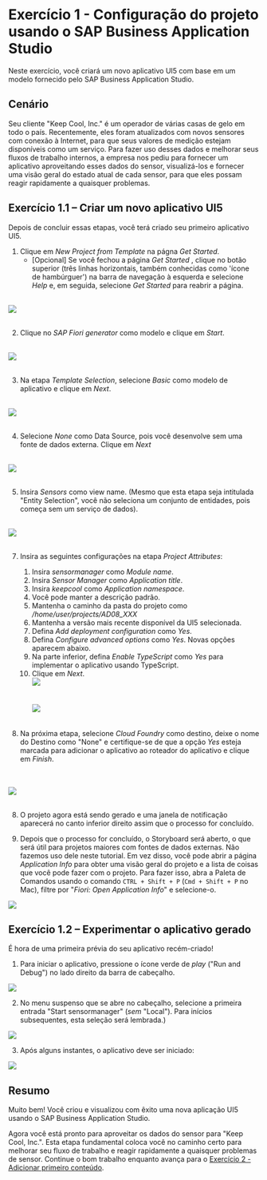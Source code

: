 
# Exercício 1 - Configuração do projeto usando o SAP Business Application Studio

Neste exercício, você criará um novo aplicativo UI5 com base em um modelo fornecido pelo SAP Business Application Studio.

## Cenário

Seu cliente "Keep Cool, Inc." é um operador de várias casas de gelo em todo o país. Recentemente, eles foram atualizados com novos sensores com conexão à Internet, para que seus valores de medição estejam disponíveis como um serviço. Para fazer uso desses dados e melhorar seus fluxos de trabalho internos, a empresa nos pediu para fornecer um aplicativo aproveitando esses dados do sensor, visualizá-los e fornecer uma visão geral do estado atual de cada sensor, para que eles possam reagir rapidamente a quaisquer problemas.

## Exercício 1.1 – Criar um novo aplicativo UI5

Depois de concluir essas etapas, você terá criado seu primeiro aplicativo UI5.

1. Clique em *New Project from Template* na págna *Get Started*.
    * [Opcional] Se você fechou a página *Get Started* , clique no botão superior (três linhas horizontais, também conhecidas como 'ícone de hambúrguer') na barra de navegação à esquerda e selecione *Help* e, em seguida, selecione *Get Started* para reabrir a página.</ul>

<br>![](images/BTP_01_0010.png)<br><br>

2. Clique no *SAP Fiori generator* como modelo e clique em *Start*.

<br>![](images/BTP_01_0020.png)<br><br>

3. Na etapa *Template Selection*, selecione *Basic* como modelo de aplicativo e clique em *Next*.

<br>![](images/BTP_01_0030.png)<br><br>

4. Selecione *None* como Data Source, pois você desenvolve sem uma fonte de dados externa. Clique em *Next*

<br>![](images/BTP_01_0040.png)<br><br>

5. Insira *Sensors* como view name. (Mesmo que esta etapa seja intitulada "Entity Selection", você não seleciona um conjunto de entidades, pois começa sem um serviço de dados).
   
<br>![](images/BTP_01_0050.png)<br><br>

7. Insira as seguintes configurações na etapa *Project Attributes*:
    1. Insira *sensormanager* como *Module name*.
    2. Insira *Sensor Manager* como *Application title*.
    3. Insira *keepcool* como *Application namespace*.
    4. Você pode manter a descrição padrão.
    5. Mantenha o caminho da pasta do projeto como */home/user/projects/AD08_XXX*
    6. Mantenha a versão mais recente disponível da UI5 selecionada.
    7. Defina *Add deployment configuration* como *Yes*.
    8. Defina *Configure advanced options* como *Yes*. Novas opções aparecem abaixo.
    9. Na parte inferior, defina *Enable TypeScript* como *Yes* para implementar o aplicativo usando TypeScript.
    10. Clique em *Next*.
<br>![](images/BTP_01_0060.png)<br><br>
<br>![](images/BTP_01_0070.png)<br><br>


8. Na próxima etapa, selecione *Cloud Foundry* como destino, deixe o nome do Destino como "None" e certifique-se de que a opção *Yes* esteja marcada para adicionar o aplicativo ao roteador do aplicativo e clique em *Finish*.  </ul>

<br><br>![](images/BTP_01_0080.png)<br><br>

8. O projeto agora está sendo gerado e uma janela de notificação aparecerá no canto inferior direito assim que o processo for concluído.

9. Depois que o processo for concluído, o Storyboard será aberto, o que será útil para projetos maiores com fontes de dados externas. Não fazemos uso dele neste tutorial. Em vez disso, você pode abrir a página *Application Info* para obter uma visão geral do projeto e a lista de coisas que você pode fazer com o projeto. Para fazer isso, abra a Paleta de Comandos usando o comando `CTRL + Shift + P` (`Cmd + Shift + P` no Mac), filtre por "*Fiori: Open Application Info*" e selecione-o.

![](images/BTP_01_0090.png)

## Exercício 1.2 – Experimentar o aplicativo gerado

É hora de uma primeira prévia do seu aplicativo recém-criado!

1. Para iniciar o aplicativo, pressione o ícone verde de *play* ("Run and Debug") no lado direito da barra de cabeçalho.

![](images/BTP_01_0100.png)

2. No menu suspenso que se abre no cabeçalho, selecione a primeira entrada "Start sensormanager" (*sem* "Local"). Para inícios subsequentes, esta seleção será lembrada.)

![](images/BTP_01_0110.png)

3. Após alguns instantes, o aplicativo deve ser iniciado:

![](images/BTP_01_0120.png)

## Resumo
Muito bem! Você criou e visualizou com êxito uma nova aplicação UI5 usando o SAP Business Application Studio.

Agora você está pronto para aproveitar os dados do sensor para "Keep Cool, Inc.". Esta etapa fundamental coloca você no caminho certo para melhorar seu fluxo de trabalho e reagir rapidamente a quaisquer problemas de sensor. Continue o bom trabalho enquanto avança para o [Exercício 2 - Adicionar primeiro conteúdo](../ex2/README.md).
